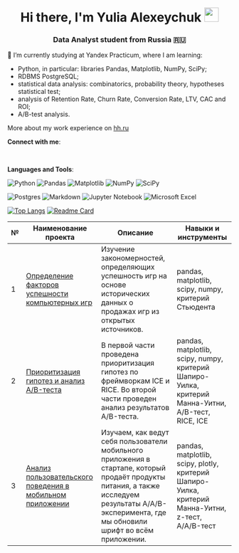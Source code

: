 <h1 align="center">Hi there, I'm Yulia Alexeychuk</a> 
<img src="https://github.com/blackcater/blackcater/raw/main/images/Hi.gif" height="32"/></h1>
<h3 align="center">Data Analyst student from Russia 🇷🇺</h3>

🌱 I’m currently studying at Yandex Practicum, where I am learning:

- Python, in particular: libraries Pandas, Matplotlib, NumPy, SciPy;
- RDBMS PostgreSQL;
- statistical data analysis: combinatorics, probability theory, hypotheses statistical test;
- analysis of Retention Rate, Churn Rate, Conversion Rate, LTV, CAC and ROI;
- A/B-test analysis.

More about my work experience on [hh.ru](https://hh.ru/resume/0d5763c8ff0c367a6f0039ed1f754350327358)


**Connect with me**:

<a href="https://t.me/yalexeychuk"><img src="https://img.shields.io/badge/Telegram-2CA5E0?style=for-the-badge&logo=telegram&logoColor=white" alt=""></a>
<a href="https://www.linkedin.com/in/yulia-alexeychuk-108963230/"><img src="https://img.shields.io/badge/linkedin-%230077B5.svg?style=for-the-badge&logo=linkedin&logoColor=white" alt=""></a>

**Languages and Tools**:

![Python](https://img.shields.io/badge/python-3670A0?style=for-the-badge&logo=python&logoColor=ffdd54)
![Pandas](https://img.shields.io/badge/pandas-%23150458.svg?style=for-the-badge&logo=pandas&logoColor=white)
![Matplotlib](https://img.shields.io/badge/Matplotlib-%23ffffff.svg?style=for-the-badge&logo=Matplotlib&logoColor=black)
![NumPy](https://img.shields.io/badge/numpy-%23013243.svg?style=for-the-badge&logo=numpy&logoColor=white)
![SciPy](https://img.shields.io/badge/SciPy-%230C55A5.svg?style=for-the-badge&logo=scipy&logoColor=%white)

![Postgres](https://img.shields.io/badge/postgres-%23316192.svg?style=for-the-badge&logo=postgresql&logoColor=white)
![Markdown](https://img.shields.io/badge/markdown-%23000000.svg?style=for-the-badge&logo=markdown&logoColor=white)
![Jupyter Notebook](https://img.shields.io/badge/jupyter-%23FA0F00.svg?style=for-the-badge&logo=jupyter&logoColor=white)
![Microsoft Excel](https://img.shields.io/badge/Microsoft_Excel-217346?style=for-the-badge&logo=microsoft-excel&logoColor=white)


 [![Top Langs](https://github-readme-stats.vercel.app/api/top-langs/?username=yulia-alexeychuk&layout=compact)](https://github.com/yulia-alexeychuk/yandex_practicum)
 [![Readme Card](https://github-readme-stats.vercel.app/api/pin/?username=yulia-alexeychuk&repo=yandex_practicum)](https://github.com/yulia-alexeychuk/yandex_practicum)

| № |	Наименование проекта	| Описание	| Навыки и инструменты | 
| - | --- | --- | --- | 
| 1 | [Определение факторов успешности компьютерных игр](https://github.com/yulia-alexeychuk/projects/tree/main/project_games_success) | Изучение закономерностей, определяющих успешность игр на основе исторических данных о продажах игр из открытых источников. | pandas, matplotlib, scipy, numpy, критерий Стьюдента | 
| 2 | [Приоритизация гипотез и анализ A/B-теста](https://github.com/yulia-alexeychuk/projects/tree/main/project_business) | В первой части проведена приоритизация гипотез по фреймворкам ICE и RICE. Во второй части проведен анализ результатов A/B-теста. | pandas, matplotlib, scipy, numpy, критерий Шапиро-Уилка, критерий Манна-Уитни, A/B-тест, RICE, ICE | 
| 3 | [Анализ пользовательского поведения в мобильном приложении](https://github.com/yulia-alexeychuk/yandex_practicum/tree/main/project_user_behavior) | Изучаем, как ведут себя пользователи мобильного приложения в стартапе, который продаёт продукты питания, а также исследуем результаты A/A/B-эксперимента, где мы обновили шрифт во всём приложении. | pandas, matplotlib, scipy, plotly, критерий Шапиро-Уилка, критерий Манна-Уитни, z-тест, A/A/B-тест | 

